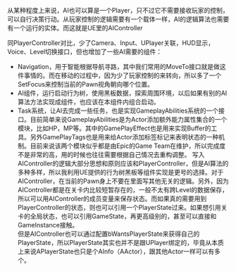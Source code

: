 
从某种程度上来说，AI也可以算是一个Player，只不过它不需要接收玩家的控制，可以自行决策行动。从玩家控制的逻辑需要有一个载体一样，AI的逻辑算法也需要有一个运行的实体。而这就是UE里的AIController

同PlayerController对比，少了Camera、Input、UPlayer关联，HUD显示，Voice、Level切换接口，但也增加了一些AI需要的组件：
- Navigation，用于智能根据导航寻路，其中我们常用的MoveTo接口就是做这件事情的。而在移动的过程中，因为少了玩家控制的来转向，所以多了一个SetFocus来控制当前的Pawn视角朝向哪个位置。
- AI组件，运行启动行为树，使用黑板数据，探索周围环境，以后如果有别的AI算法方法实现成组件，也应该在本组件内组合启动。
- Task系统，让AI去完成一些任务，也是实现GameplayAbilities系统的一个接口。目前简单来说GameplayAbilities是为Actor添加额外能力属性集合的一个模块，比如HP，MP等。其中的GamePlayEffect也是用来实现Buffer的工具。另外GamePlayTags也是用来给Actor添加标签标记来表明状态的一种机制。目前来说该两个模块似乎都是由Epic的Game Team在维护，所以完成度不是非常的高，用的时候也往往需要根据自己情况去重构调整。
写入AIController的逻辑大部分思想和原则应该和PlayerController，但是AI算法的多种多样，所以我利用UE提供的行为树黑板等组件实现是更号的选择。对于AIController，在当前的Pawn身上不要在里面写其他无关的逻辑。另外，因为AIController都是在关卡内比较短暂存在的，一般不太有跨Level的数据保存，所以可以用AIController的成员变量来保存状态。而如果真的需要用到PlayerController的状态，则也可以引用一个PlayerState过来。如果想引用关卡的全局状态，也可以引用GameState，再更高级别的，甚至可以直接和GameInstance接触。  
但是AIController也可以通过配置bWantsPlayerState来获得自己的PlayerState，所以PlayerState其实也并不是跟UPlayer绑定的，毕竟从本质上来说APlayerState也只是个AInfo（AActor），跟其他Actor一样可以有多个。